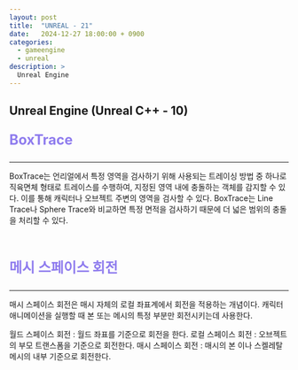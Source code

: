 ```yaml
---
layout: post
title:  "UNREAL - 21"
date:   2024-12-27 18:00:00 + 0900
categories:
  - gameengine
  - unreal
description: >
  Unreal Engine
---
```

## Unreal Engine (Unreal C++ - 10)

<p style = "color:#8f7cee; font-size:25px; font-weight:bold">
BoxTrace
</p>

---

BoxTrace는 언리얼에서 특정 영역을 검사하기 위해 사용되는 트레이싱 방법 중 하나로 직육면체 형태로 트레이스를 수행하여, 지정된 영역 내에 충돌하는 객체를 감지할 수 있다. 이를 통해 캐릭터나 오브젝트 주변의 영역을 검사할 수 있다.
BoxTrace는 Line Trace나 Sphere Trace와 비교하면 특정 면적을 검사하기 때문에 더 넓은 범위의 충돌을 처리할 수 있다.

<br/>

<p style = "color:#8f7cee; font-size:25px; font-weight:bold">
메시 스페이스 회전
</p>

---

매시 스페이스 회전은 매시 자체의 로컬 좌표계에서 회전을 적용하는 개념이다. 캐릭터 애니메이션을 실행할 때 본 또는 메시의 특정 부분만 회전시키는데 사용한다.

월드 스페이스 회전 : 월드 좌표를 기준으로 회전을 한다.
로컬 스페이스 회전 : 오브젝트의 부모 트랜스폼을 기준으로 회전한다.
매시 스페이스 회전 : 매시의 본 이나 스켈레탈 메시의 내부 기준으로 회전한다.